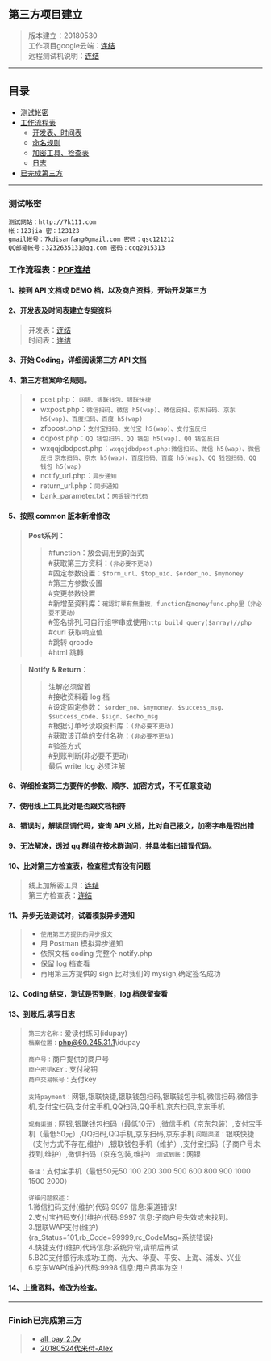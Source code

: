 ## 第三方项目建立
> 版本建立：20180530   
> 工作项目google云端：[连结](https://drive.google.com/drive/folders/1Our7MFWXDpN-AzDJJf-_K-1fyNoJ8SKe?usp=sharing "工作项目云端硬碟")  
> 远程测试机说明：[连结](https://drive.google.com/file/d/1OfUeWfF0fOuWOwy6_HE3XQ5FVv9lZJvo/view?usp=sharing "远程测试机说明")

------

## 目录
* [测试帐密](#)
* [工作流程表](#pdf)
    * [开发表、时间表](#2)
    * [命名规则](#4)
    * [加密工具、检查表](#10)
    * [日志](#13)
* [已完成第三方](#Finish)

------
### 测试帐密

    测试网站：http://7k111.com  
    帐：123jia 密：123123  
    gmail帐号：7kdisanfang@gmail.com 密码：qsc121212  
    QQ邮箱帐号：3232635131@qq.com 密码：ccq2015313  

### **工作流程表：[PDF连结](https://drive.google.com/file/d/1GpSDihV9nMx8t95wnBPZLRlvzztAU2Z8/view?usp=sharing "工作流程表")**
#### **1、接到 API 文档或 DEMO 档，以及商户资料，开始开发第三方**
#### **2、开发表及时间表建立专案资料**
> 开发表：[连结](https://docs.google.com/spreadsheets/d/1l0Unt3LX2LDw9WRLYwj0VtF7OcNGpwc9GzrqG5gjwig/edit?usp=sharing "开发表")  
> 时间表：[连结](https://drive.google.com/drive/folders/14Qe0QBT0RGe4sUbPuMA7UT--NYTiuGZT?usp=sharing "时间表")  

#### **3、开始 Coding，详细阅读第三方 API 文档**
#### **4、第三方档案命名规则。**
> * post.php： `网银、银联钱包、银联快捷`
> * wxpost.php：`微信扫码、微信 h5(wap)、微信反扫、京东扫码、京东 h5(wap)、百度扫码、百度 h5(wap)`
> * zfbpost.php：`支付宝扫码、支付宝 h5(wap)、支付宝反扫`
> * qqpost.php：`QQ 钱包扫码、QQ 钱包 h5(wap)、QQ 钱包反扫`
> * wxqqjdbdpost.php：`wxqqjdbdpost.php:微信扫码、微信 h5(wap)、微信反扫`
>   `京东扫码、京东 h5(wap)、百度扫码、百度 h5(wap)、QQ 钱包扫码、QQ 钱包 h5(wap)`
> * notify_url.php：`异步通知`
> * return_url.php：`同步通知`
> * bank_parameter.txt：`网银银行代码`  

#### **5、按照 common 版本新增修改**
>**Post系列：**  
>>#function：放会调用到的函式  
>>#获取第三方资料：`(非必要不更动)`   
>>#固定参数设置：`$form_url、$top_uid、$order_no、$mymoney`    
>>#第三方参数设置  
>>#变更参数设置  
>>#新增至资料库：`確認訂單有無重複，function在moneyfunc.php里（非必要不更动）`  
>>#签名排列,可自行组字串或使用```http_build_query($array)//php```  
>>#curl 获取响应值    
>>#跳转 qrcode    
>>#html 跳轉      

>**Notify & Return：**   
>>注解必须留着  
>>#接收资料着 log 档  
>>#设定固定参数：
>>`$order_no、$mymoney、$success_msg、$success_code、$sign、$echo_msg`    
>>#根据订单号读取资料库：`(非必要不更动)`    
>>#获取该订单的支付名称：`(非必要不更动)`   
>>#验签方式   
>>#到账判断(非必要不更动)   
>>最后 write_log 必须注解   

#### **6、详细检查第三方要传的参数、顺序、加密方式，不可任意变动**  
#### **7、使用线上工具比对是否跟文档相符**  
#### **8、错误时，解读回调代码，查询 API 文档，比对自己报文，加密字串是否出错**  
#### **9、无法解决，透过 qq 群组在技术群询问，并具体指出错误代码。**
#### **10、比对第三方检查表，检查程式有没有问题**
>线上加解密工具：[连结](http://tool.chacuo.net/cryptrsapubkey "线上加解密工具")  
>第三方检查表：[连结](https://docs.google.com/document/d/1ECe7qOE-a6-1CJwIrE7_DM3nYf1lMF4aL9Ydz3xMg5I/edit?usp=sharing "第三方检查表")  

#### **11、异步无法测试时，试着模拟异步通知**
>* `使用第三方提供的异步报文`
>* 用 Postman 模拟异步通知
>* 依照文档 coding 完整个 notify.php
>* 保留 log 档查看
>* 再用第三方提供的 sign 比对我们的 mysign,确定签名成功

#### **12、Coding 结束，测试是否到账，log 档保留查看**
#### **13、到账后,填写日志**

>`第三方名称：`爱读付练习(idupay)  
>`档案位置：`php@60.245.31.1\idupay  
>  
>`商户号：`商户提供的商户号  
>`商户密钥KEY：`支付秘钥  
>`商户交易帐号：`支付key  
>  
>`支持payment：`网银,银联快捷,银联钱包扫码,银联钱包手机,微信扫码,微信手机,支付宝扫码,支付宝手机,QQ扫码,QQ手机,京东扫码,京东手机  
>  
>`现有渠道：`网银,银联钱包扫码（最低10元）,微信手机（京东包装）,支付宝手机（最低50元）,QQ扫码,QQ手机,京东扫码,京东手机
>`问题渠道：`银联快捷（支付方式不存在,维护）,银联钱包手机（维护）,支付宝扫码（子商户号未找到,维护）,微信扫码（京东包装,维护）
>`测试到账：`网银
>  
>`备注：`支付宝手机（最低50元50 100 200  300 500   600   800  900  1000  1500  2000） 
>  
>`详细问题叙述：`  
>1.微信扫码支付(维护)代码:9997 信息:渠道错误!  
>2.支付宝扫码支付(维护)代码:9997 信息:子商户号失效或未找到。  
>3.银联WAP支付(维护)  
>{ra_Status=101,rb_Code=99999,rc_CodeMsg=系统错误}  
>4.快捷支付(维护)代码信息:系统异常,请稍后再试  
>5.B2C支付銀行未成功:工商、光大、华夏、平安、上海、浦发、兴业  
>6.京东WAP(维护)代码:9998 信息:用户费率为空！  

#### **14、上缴资料，修改为检查。**

-----

### **Finish已完成第三方**
>*  [all_pay_2.0v](http://pay.bb5678.net/alex/third_pay/tree/master/all_pay_2.0v "all_pay_2.0v")   
>*  [20180524优米付-Alex](http://pay.bb5678.net/alex/third_pay/tree/master/20180524%E4%BC%98%E7%B1%B3%E4%BB%98-Alex "20180524优米付-Alex") 


